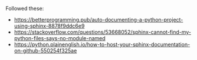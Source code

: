 


Followed these: 
- https://betterprogramming.pub/auto-documenting-a-python-project-using-sphinx-8878f9ddc6e9
- https://stackoverflow.com/questions/53668052/sphinx-cannot-find-my-python-files-says-no-module-named
- https://python.plainenglish.io/how-to-host-your-sphinx-documentation-on-github-550254f325ae